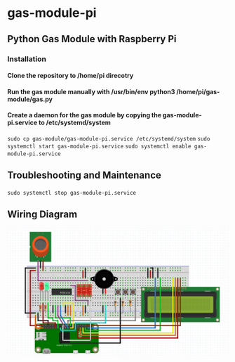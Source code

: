 # gas-module-pi

## Python Gas Module with Raspberry Pi

### Installation

#### Clone the repository to /home/pi direcotry

#### Run the gas module manually with /usr/bin/env python3 /home/pi/gas-module/gas.py

#### Create a daemon for the gas module by copying the gas-module-pi.service to /etc/systemd/system
`sudo cp gas-module/gas-module-pi.service /etc/systemd/system`
`sudo systemctl start gas-module-pi.service`
`sudo systemctl enable gas-module-pi.service`

## Troubleshooting and Maintenance
`sudo systemctl stop gas-module-pi.service`

## Wiring Diagram

![Wiring Diagram](https://github.com/ericlu5988/gas-module-pi/blob/master/Pi-Gas-Module.png)

